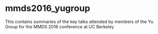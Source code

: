 # mmds2016_yugroup
This contains summaries of the key talks attended by members of the Yu Group for the MMDS 2016 conference at UC Berkeley
